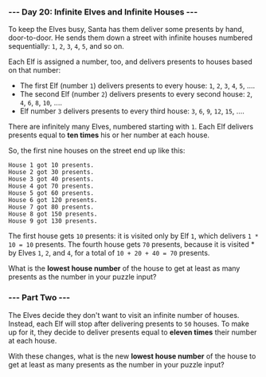 ### --- Day 20: Infinite Elves and Infinite Houses ---

To keep the Elves busy, Santa has them deliver some presents by hand,
door-to-door. He sends them down a street with infinite houses numbered
sequentially: `1`, `2`, `3`, `4`, `5`, and so on.

Each Elf is assigned a number, too, and delivers presents to houses based on
that number:

- The first Elf (number `1`) delivers presents to every house: `1`, `2`, `3`,
  `4`, `5`, ....
- The second Elf (number `2`) delivers presents to every second house: `2`,
  `4`, `6`, `8`, `10`, ....
- Elf number `3` delivers presents to every third house: `3`, `6`, `9`, `12`,
  `15`, ....

There are infinitely many Elves, numbered starting with `1`. Each Elf delivers
presents equal to **ten times** his or her number at each house.

So, the first nine houses on the street end up like this:
```
House 1 got 10 presents.
House 2 got 30 presents.
House 3 got 40 presents.
House 4 got 70 presents.
House 5 got 60 presents.
House 6 got 120 presents.
House 7 got 80 presents.
House 8 got 150 presents.
House 9 got 130 presents.
```

The first house gets `10` presents: it is visited only by Elf `1`, which
delivers `1 * 10 = 10` presents. The fourth house gets `70` presents, because
it is visited * by Elves `1`, `2`, and `4`, for a total of `10 + 20 + 40 = 70`
presents.

What is the **lowest house number** of the house to get at least as many
presents as the number in your puzzle input?

### --- Part Two ---

The Elves decide they don't want to visit an infinite number of houses.
Instead, each Elf will stop after delivering presents to `50` houses. To make
up for it, they decide to deliver presents equal to **eleven times** their
number at each house.

With these changes, what is the new **lowest house number** of the house to get
at least as many presents as the number in your puzzle input?
